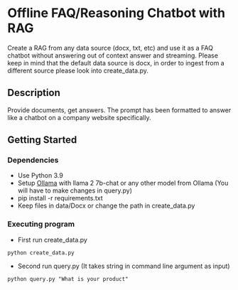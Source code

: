 # Offline FAQ/Reasoning Chatbot with RAG

Create a RAG from any data source (docx, txt, etc) and use it as a FAQ chatbot without answering out of context answer and streaming. 
Please keep in mind that the default data source is docx, in order to ingest from a different source please look into create_data.py.

## Description

Provide documents, get answers. The prompt has been formatted to answer like a chatbot on a company website specifically.

## Getting Started

### Dependencies

* Use Python 3.9
* Setup [Ollama](https://github.com/ollama/ollama/tree/main) with llama 2 7b-chat or any other model from Ollama (You will have to make changes in query.py)
* pip install -r requirements.txt
* Keep files in data/Docx or change the path in create_data.py


### Executing program

* First run create_data.py 
```
python create_data.py
```

* Second run query.py (It takes string in command line argument as input)
```
python query.py "What is your product"
```
